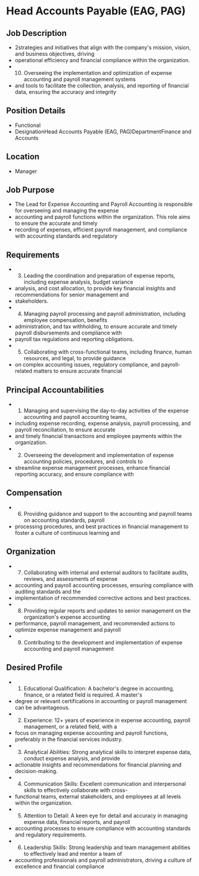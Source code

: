 # Head Accounts Payable (EAG, PAG)

## Job Description

* 2strategies and initiatives that align with the company's mission, vision, and business objectives, driving
* operational efficiency and financial compliance within the organization.
* 10. Overseeing the implementation and optimization of expense accounting and payroll management systems
* and tools to facilitate the collection, analysis, and reporting of financial data, ensuring the accuracy and integrity

## Position Details

* Functional
* DesignationHead Accounts Payable (EAG, PAG)DepartmentFinance and Accounts

## Location

* Manager

## Job Purpose

* The Lead for Expense Accounting and Payroll Accounting is responsible for overseeing and managing the expense
* accounting and payroll functions within the organization. This role aims to ensure the accurate and timely
* recording of expenses, efficient payroll management, and compliance with accounting standards and regulatory

## Requirements

* 3. Leading the coordination and preparation of expense reports, including expense analysis, budget variance
* analysis, and cost allocation, to provide key financial insights and recommendations for senior management and
* stakeholders.
* 4. Managing payroll processing and payroll administration, including employee compensation, benefits
* administration, and tax withholding, to ensure accurate and timely payroll disbursements and compliance with
* payroll tax regulations and reporting obligations.
* 5. Collaborating with cross-functional teams, including finance, human resources, and legal, to provide guidance
* on complex accounting issues, regulatory compliance, and payroll-related matters to ensure accurate financial

## Principal Accountabilities

* 1. Managing and supervising the day-to-day activities of the expense accounting and payroll accounting teams,
* including expense recording, expense analysis, payroll processing, and payroll reconciliation, to ensure accurate
* and timely financial transactions and employee payments within the organization.
* 2. Overseeing the development and implementation of expense accounting policies, procedures, and controls to
* streamline expense management processes, enhance financial reporting accuracy, and ensure compliance with

## Compensation

* 6. Providing guidance and support to the accounting and payroll teams on accounting standards, payroll
* processing procedures, and best practices in financial management to foster a culture of continuous learning and

## Organization

* 7. Collaborating with internal and external auditors to facilitate audits, reviews, and assessments of expense
* accounting and payroll accounting processes, ensuring compliance with auditing standards and the
* implementation of recommended corrective actions and best practices.
* 8. Providing regular reports and updates to senior management on the organization's expense accounting
* performance, payroll management, and recommended actions to optimize expense management and payroll
* 9. Contributing to the development and implementation of expense accounting and payroll management

## Desired Profile

* 1. Educational Qualification: A bachelor's degree in accounting, finance, or a related field is required. A master's
* degree or relevant certifications in accounting or payroll management can be advantageous.
* 2. Experience: 12+ years of experience in expense accounting, payroll management, or a related field, with a
* focus on managing expense accounting and payroll functions, preferably in the financial services industry.
* 3. Analytical Abilities: Strong analytical skills to interpret expense data, conduct expense analysis, and provide
* actionable insights and recommendations for financial planning and decision-making.
* 4. Communication Skills: Excellent communication and interpersonal skills to effectively collaborate with cross-
* functional teams, external stakeholders, and employees at all levels within the organization.
* 5. Attention to Detail: A keen eye for detail and accuracy in managing expense data, financial reports, and payroll
* accounting processes to ensure compliance with accounting standards and regulatory requirements.
* 6. Leadership Skills: Strong leadership and team management abilities to effectively lead and mentor a team of
* accounting professionals and payroll administrators, driving a culture of excellence and financial compliance
